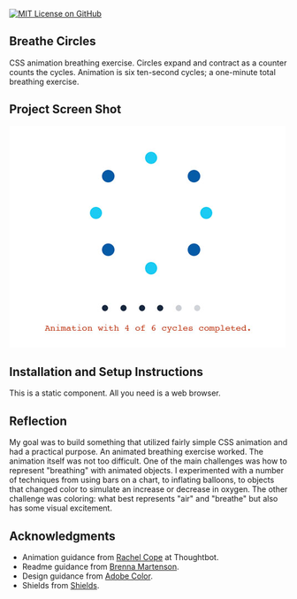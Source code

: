 [![MIT License on GitHub](https://img.shields.io/github/license/seankelliher/breathe-circles?style=flat-square)](/LICENSE.txt)
## Breathe Circles

CSS animation breathing exercise. Circles expand and contract as a counter counts the cycles. Animation is six ten-second cycles; a one-minute total breathing exercise.

## Project Screen Shot

![screen shot of project](/screenshots/breathe-circles-screenshot1.jpg)

## Installation and Setup Instructions

This is a static component. All you need is a web browser.

## Reflection

My goal was to build something that utilized fairly simple CSS animation and had a practical purpose. An animated breathing exercise worked. The animation itself was not too difficult. One of the main challenges was how to represent "breathing" with animated objects. I experimented with a number of techniques from using bars on a chart, to inflating balloons, to objects that changed color to simulate an increase or decrease in oxygen. The other challenge was coloring: what best represents "air" and "breathe" but also has some visual excitement.

## Acknowledgments

* Animation guidance from [Rachel Cope](https://thoughtbot.com/blog/authors/rachel-cope) at Thoughtbot.
* Readme guidance from [Brenna Martenson](https://gist.github.com/martensonbj/6bf2ec2ed55f5be723415ea73c4557c4).
* Design guidance from [Adobe Color](https://color.adobe.com/trends).
* Shields from [Shields](https://shields.io).